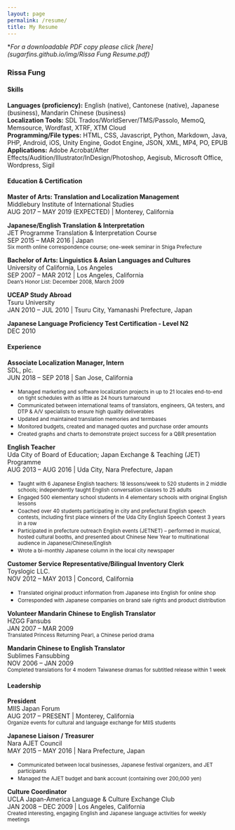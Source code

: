 ```yaml
---
layout: page
permalink: /resume/
title: My Resume
---
```


\**For a downloadable PDF copy please click [here](sugarfins.github.io/img/Rissa Fung Resume.pdf)*

### Rissa Fung

#### Skills

**Languages (proficiency):** English (native), Cantonese (native), Japanese (business), Mandarin Chinese (business)  
**Localization Tools:** SDL Trados/WorldServer/TMS/Passolo, MemoQ, Memsource, Wordfast, XTRF, XTM Cloud  
**Programming/File types:** HTML, CSS, Javascript, Python, Markdown, Java, PHP, Android, iOS, Unity Engine, Godot Engine, JSON, XML, MP4, PO, EPUB  
**Applications:** Adobe Acrobat/After Effects/Audition/Illustrator/InDesign/Photoshop, Aegisub, Microsoft Office, Wordpress, Sigil

#### Education & Certification

**Master of Arts: Translation and Localization Management**  
Middlebury Institute of International Studies  
AUG 2017 – MAY 2019 (EXPECTED) | Monterey, California

**Japanese/English Translation & Interpretation**  
JET Programme Translation & Interpretation Course  
SEP 2015 – MAR 2016 | Japan  
<small>Six month online correspondence course; one-week seminar in Shiga Prefecture</small>

**Bachelor of Arts: Linguistics & Asian Languages and Cultures**  
University of California, Los Angeles  
SEP 2007 – MAR 2012 | Los Angeles, California  
<small>Dean’s Honor List: December 2008, March 2009</small>

**UCEAP Study Abroad**  
Tsuru University  
JAN 2010 – JUL 2010 | Tsuru City, Yamanashi Prefecture, Japan

**Japanese Language Proficiency Test Certification - Level N2**  
DEC 2010

#### Experience

**Associate Localization Manager, Intern**  
SDL, plc.  
JUN 2018 – SEP 2018 | San Jose, California  
* <small>Managed marketing and software localization projects in up to 21 locales end-to-end on tight schedules with as little as 24 hours turnaround</small>
* <small>Communicated between international teams of translators, engineers, QA testers, and DTP & A/V specialists to ensure high quality deliverables</small>
* <small>Updated and maintained translation memories and termbases</small>
* <small>Monitored budgets, created and managed quotes and purchase order amounts</small>
* <small>Created graphs and charts to demonstrate project success for a QBR presentation</small>

**English Teacher**  
Uda City of Board of Education; Japan Exchange & Teaching (JET) Programme  
AUG 2013 – AUG 2016 | Uda City, Nara Prefecture, Japan  
* <small>Taught with 6 Japanese English teachers: 18 lessons/week to 520 students in 2 middle schools; independently taught English conversation classes to 25 adults</small>
* <small>Engaged 500 elementary school students in 4 elementary schools with original English lessons </small>
* <small>Coached over 40 students participating in city and prefectural English speech contests, including first place winners of the Uda City English Speech Contest 3 years in a row</small>
* <small>Participated in prefecture outreach English events (JETNET) – performed in musical, hosted cultural booths, and presented about Chinese New Year to multinational audience in Japanese/Chinese/English</small>
* <small>Wrote a bi-monthly Japanese column in the local city newspaper</small>

**Customer Service Representative/Bilingual Inventory Clerk**  
Toyslogic LLC.  
NOV 2012 – MAY 2013 | Concord, California  
* <small>Translated original product information from Japanese into English for online shop</small>
* <small>Corresponded with Japanese companies on brand sale rights and product distribution</small>

**Volunteer Mandarin Chinese to English Translator**  
HZGG Fansubs  
JAN 2007 – MAR 2009  
<small>Translated Princess Returning Pearl, a Chinese period drama</small>

**Mandarin Chinese to English Translator**  
Sublimes Fansubbing  
NOV 2006 – JAN 2009  
<small>Completed translations for 4 modern Taiwanese dramas for subtitled release within 1 week</small>

#### Leadership

**President**  
MIIS Japan Forum  
AUG 2017 – PRESENT | Monterey, California  
<small>Organize events for cultural and language exchange for MIIS students</small>

**Japanese Liaison / Treasurer**  
Nara AJET Council  
MAY 2015 – MAY 2016 | Nara Prefecture, Japan  
* <small>Communicated between local businesses, Japanese festival organizers, and JET participants</small>
* <small>Managed the AJET budget and bank account (containing over 200,000 yen)</small>

**Culture Coordinator**  
UCLA Japan-America Language & Culture Exchange Club  
JAN 2008 – DEC 2009 | Los Angeles, California  
<small>Created interesting, engaging English and Japanese language activities for weekly meetings</small>
